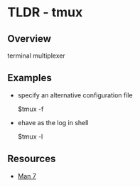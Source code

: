 TLDR - tmux
=====

Overview
--------

terminal multiplexer

Examples
--------

- specify an alternative configuration file 

    $tmux -f

- ehave as the log in shell

    $tmux -l

Resources
---------

- [Man 7](http://man7.org/linux/man-pages/man1/tmux.1.html)
